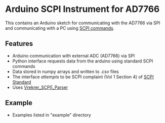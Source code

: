 # Arduino SCPI Instrument for AD7766
This contains an Arduino sketch for communicating with the AD7766 via SPI and communicating with a PC using [SCPI commands](https://en.wikipedia.org/wiki/Standard_Commands_for_Programmable_Instruments). 

## Features
- Arduino communication with external ADC (AD7766) via SPI
- Python interface requests data from the arduino using standard SCPI commands
- Data stored in numpy arrays and written to .csv files
- The interface *attempts* to be SCPI complaint (Vol 1 Section 4) of [SCPI Standard](https://www.ivifoundation.org/docs/scpi-99.pdf) 
- Uses [Vrekrer\_SCPI|\_Parser](https://github.com/Vrekrer/Vrekrer_scpi_parser)

## Example
- Examples listed in "example" directory
